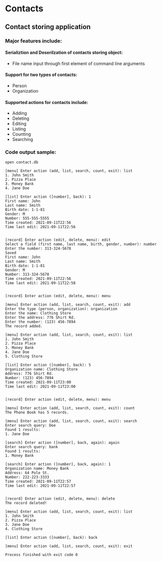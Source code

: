 # Contacts
## Contact storing application
### Major features include:
#### Serializtion and Deserilzation of contacts storing object:
  - File name input through first element of command line arguments
#### Support for two types of contacts:
  - Person
  - Organization     
#### Supported actions for contacts include:
  - Adding
  - Deleting
  - Editing
  - Listing
  - Counting
  - Searching

### Code output sample:
```
open contact.db

[menu] Enter action (add, list, search, count, exit): list
1. John Smith
2. Pizza Place
3. Money Bank
4. Jane Doe

[list] Enter action ([number], back): 1
First name: John
Last name: Smith
Birth date: 1-1-81
Gender: M
Number: 555-555-5555
Time created: 2021-09-11T22:56
Time last edit: 2021-09-11T22:56


[record] Enter action (edit, delete, menu): edit
Select a field (first name, last name, birth, gender, number): number
Enter the number: 313-324-5678
Saved
First name: John
Last name: Smith
Birth date: 1-1-81
Gender: M
Number: 313-324-5678
Time created: 2021-09-11T22:56
Time last edit: 2021-09-11T22:58


[record] Enter action (edit, delete, menu): menu

[menu] Enter action (add, list, search, count, exit): add
Enter the type (person, organization): organization
Enter the name: Clothing Store
Enter the address: 776 Shirt Rd.
Enter the number: (123) 456-7894
The record added.

[menu] Enter action (add, list, search, count, exit): list
1. John Smith
2. Pizza Place
3. Money Bank
4. Jane Doe
5. Clothing Store

[list] Enter action ([number], back): 5
Organization name: Clothing Store
Address: 776 Shirt Rd.
Number: (123) 456-7894
Time created: 2021-09-11T23:00
Time last edit: 2021-09-11T23:00


[record] Enter action (edit, delete, menu): menu

[menu] Enter action (add, list, search, count, exit): count
The Phone Book has 5 records.

[menu] Enter action (add, list, search, count, exit): search
Enter search query: Doe
Found 1 results:
1. Jane Doe

[search] Enter action ([number], back, again): again
Enter search query: bank
Found 1 results:
1. Money Bank

[search] Enter action ([number], back, again): 1
Organization name: Money Bank
Address: 64 Pole St.
Number: 222-223-3333
Time created: 2021-09-11T22:57
Time last edit: 2021-09-11T22:57


[record] Enter action (edit, delete, menu): delete
The record deleted!

[menu] Enter action (add, list, search, count, exit): list
1. John Smith
2. Pizza Place
3. Jane Doe
4. Clothing Store

[list] Enter action ([number], back): back

[menu] Enter action (add, list, search, count, exit): exit

Process finished with exit code 0
```
